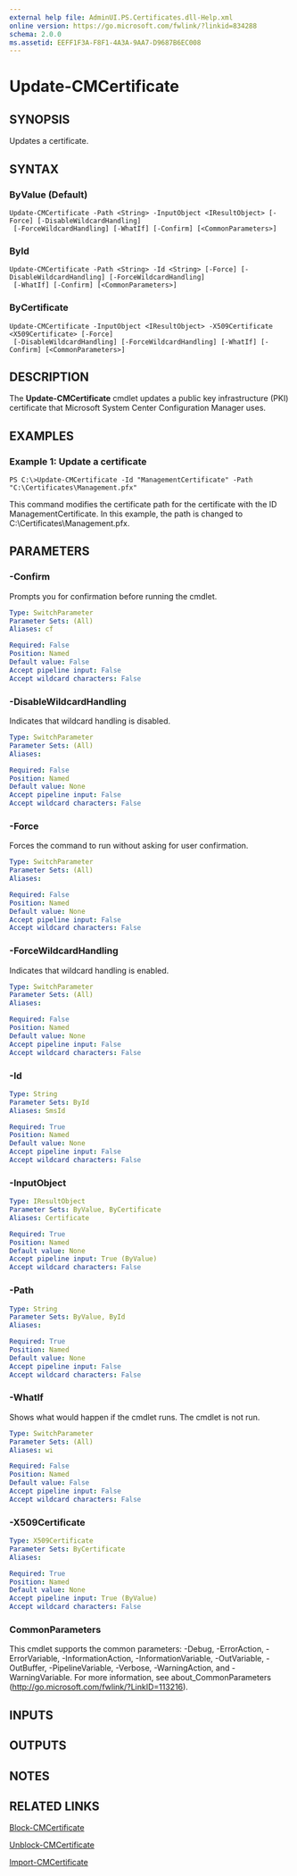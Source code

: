 ```yaml
---
external help file: AdminUI.PS.Certificates.dll-Help.xml
online version: https://go.microsoft.com/fwlink/?linkid=834288
schema: 2.0.0
ms.assetid: EEFF1F3A-F8F1-4A3A-9AA7-D9687B6EC008
---
```


# Update-CMCertificate

## SYNOPSIS
Updates a certificate.

## SYNTAX

### ByValue (Default)
```
Update-CMCertificate -Path <String> -InputObject <IResultObject> [-Force] [-DisableWildcardHandling]
 [-ForceWildcardHandling] [-WhatIf] [-Confirm] [<CommonParameters>]
```

### ById
```
Update-CMCertificate -Path <String> -Id <String> [-Force] [-DisableWildcardHandling] [-ForceWildcardHandling]
 [-WhatIf] [-Confirm] [<CommonParameters>]
```

### ByCertificate
```
Update-CMCertificate -InputObject <IResultObject> -X509Certificate <X509Certificate> [-Force]
 [-DisableWildcardHandling] [-ForceWildcardHandling] [-WhatIf] [-Confirm] [<CommonParameters>]
```

## DESCRIPTION
The **Update-CMCertificate** cmdlet updates a public key infrastructure (PKI) certificate that Microsoft System Center Configuration Manager uses.

## EXAMPLES

### Example 1: Update a certificate
```
PS C:\>Update-CMCertificate -Id "ManagementCertificate" -Path "C:\Certificates\Management.pfx"
```

This command modifies the certificate path for the certificate with the ID ManagementCertificate.
In this example, the path is changed to C:\Certificates\Management.pfx.

## PARAMETERS

### -Confirm
Prompts you for confirmation before running the cmdlet.

```yaml
Type: SwitchParameter
Parameter Sets: (All)
Aliases: cf

Required: False
Position: Named
Default value: False
Accept pipeline input: False
Accept wildcard characters: False
```

### -DisableWildcardHandling
Indicates that wildcard handling is disabled.

```yaml
Type: SwitchParameter
Parameter Sets: (All)
Aliases: 

Required: False
Position: Named
Default value: None
Accept pipeline input: False
Accept wildcard characters: False
```

### -Force
Forces the command to run without asking for user confirmation.

```yaml
Type: SwitchParameter
Parameter Sets: (All)
Aliases: 

Required: False
Position: Named
Default value: None
Accept pipeline input: False
Accept wildcard characters: False
```

### -ForceWildcardHandling
Indicates that wildcard handling is enabled.

```yaml
Type: SwitchParameter
Parameter Sets: (All)
Aliases: 

Required: False
Position: Named
Default value: None
Accept pipeline input: False
Accept wildcard characters: False
```

### -Id


```yaml
Type: String
Parameter Sets: ById
Aliases: SmsId

Required: True
Position: Named
Default value: None
Accept pipeline input: False
Accept wildcard characters: False
```

### -InputObject


```yaml
Type: IResultObject
Parameter Sets: ByValue, ByCertificate
Aliases: Certificate

Required: True
Position: Named
Default value: None
Accept pipeline input: True (ByValue)
Accept wildcard characters: False
```

### -Path


```yaml
Type: String
Parameter Sets: ByValue, ById
Aliases: 

Required: True
Position: Named
Default value: None
Accept pipeline input: False
Accept wildcard characters: False
```

### -WhatIf
Shows what would happen if the cmdlet runs.
The cmdlet is not run.

```yaml
Type: SwitchParameter
Parameter Sets: (All)
Aliases: wi

Required: False
Position: Named
Default value: False
Accept pipeline input: False
Accept wildcard characters: False
```

### -X509Certificate


```yaml
Type: X509Certificate
Parameter Sets: ByCertificate
Aliases: 

Required: True
Position: Named
Default value: None
Accept pipeline input: True (ByValue)
Accept wildcard characters: False
```

### CommonParameters
This cmdlet supports the common parameters: -Debug, -ErrorAction, -ErrorVariable, -InformationAction, -InformationVariable, -OutVariable, -OutBuffer, -PipelineVariable, -Verbose, -WarningAction, and -WarningVariable. For more information, see about_CommonParameters (http://go.microsoft.com/fwlink/?LinkID=113216).

## INPUTS

## OUTPUTS

## NOTES

## RELATED LINKS

[Block-CMCertificate](./Block-CMCertificate.md)

[Unblock-CMCertificate](./Unblock-CMCertificate.md)

[Import-CMCertificate](./Import-CMCertificate.md)


